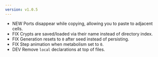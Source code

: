 ```yaml
---
version: v1.0.5
---
```

- <span class="badge badge-pill badge-success">NEW</span> Ports disappear while copying, allowing you to paste to adjacent cells.
- <span class="badge badge-pill badge-primary">FIX</span> Crypts are saved/loaded via their name instead of directory index.
- <span class="badge badge-pill badge-primary">FIX</span> Generation resets to `0` after seed instead of persisting.
- <span class="badge badge-pill badge-primary">FIX</span> Step animation when metabolism set to `0`.
- <span class="badge badge-pill badge-secondary">DEV</span> Remove `local` declarations at top of files.